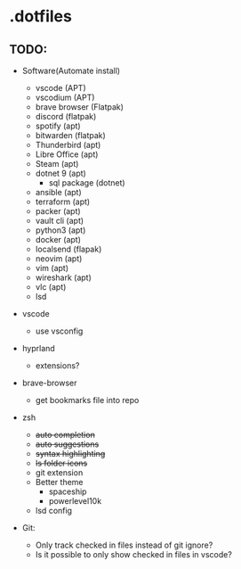 # .dotfiles

## TODO:
- Software(Automate install)
    - vscode (APT)
    - vscodium (APT)
    - brave browser (Flatpak)
    - discord (flatpak)
    - spotify (apt)
    - bitwarden (flatpak)
    - Thunderbird (apt)
    - Libre Office (apt)
    - Steam (apt)
    - dotnet 9 (apt)
        - sql package (dotnet)
    - ansible (apt)
    - terraform (apt)
    - packer (apt)
    - vault cli (apt)
    - python3 (apt)
    - docker (apt)
    - localsend (flapak)
    - neovim (apt)
    - vim (apt)
    - wireshark (apt)
    - vlc (apt)
    - lsd

- vscode
    - use vsconfig
- hyprland
    - extensions?
- brave-browser 
    - get bookmarks file into repo
- zsh
    - ~~auto completion~~
    - ~~auto suggestions~~
    - ~~syntax highlighting~~
    - ~~ls folder icons~~
    - git extension
    - Better theme
        - spaceship
        - powerlevel10k
    - lsd config
- Git: 
    - Only track checked in files instead of git ignore?
    - Is it possible to only show checked in files in vscode?
